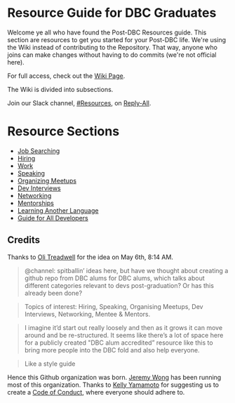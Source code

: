 # Resource Guide for DBC Graduates

Welcome ye all who have found the Post-DBC Resources guide. This section are resources to get you started for your Post-DBC life. We're using the Wiki instead of contributing to the Repository. That way, anyone who joins can make changes without having to do commits (we're not official here).

For full access, check out the [Wiki Page](https://github.com/DBC-Boots/Resources/wiki).

The Wiki is divided into subsections.

Join our Slack channel, [#Resources](https://reply-all.slack.com/messages/resources/), on [Reply-All](reply-all.slack.com/messages/general/).

# Resource Sections
* [Job Searching](https://github.com/DBC-Boots/Resources/wiki/Job-Searching)
* [Hiring](https://github.com/DBC-Boots/Resources/wiki/Hiring)
* [Work](https://github.com/DBC-Boots/Resources/wiki/Work)
* [Speaking](https://github.com/DBC-Boots/Resources/wiki/Speaking)
* [Organizing Meetups](https://github.com/DBC-Boots/Resources/wiki/Organizing-Meetups)
* [Dev Interviews](https://github.com/DBC-Boots/Resources/wiki/Dev-Interviews)
* [Networking](https://github.com/DBC-Boots/Resources/wiki/Networking)
* [Mentorships](https://github.com/DBC-Boots/Resources/wiki/Mentorships)
* [Learning Another Language](https://github.com/DBC-Boots/Resources/wiki/Learning-Another-Language)
* [Guide for All Developers](https://github.com/DBC-Boots/Resources/wiki/Guide-for-All-Developers)

## Credits

Thanks to [Oli Treadwell](https://twitter.com/olitreadwell) for the idea on May 6th, 8:14 AM.

> @channel: spitballin’ ideas here, but have we thought about creating a github repo from DBC alums for DBC alums, which talks about different categories relevant to devs post-graduation? Or has this already been done?

> Topics of interest: Hiring, Speaking, Organising Meetups, Dev Interviews, Networking, Mentee & Mentors.

> I imagine it’d start out really loosely and then as it grows it can move around and be re-structured. It seems like there’s a lot of space here for a publicly created "DBC alum accredited” resource like this to bring more people into the DBC fold and also help everyone.

> Like a style guide

Hence this Github organization was born. [Jeremy Wong](https://twitter.com/jermspeaks) has been running most of this organization. Thanks to [Kelly Yamamoto](https://twitter.com/minedamnesia) for suggesting us to create a [Code of Conduct](https://github.com/DBC-Boots/Code-of-Conduct), where everyone should adhere to.
